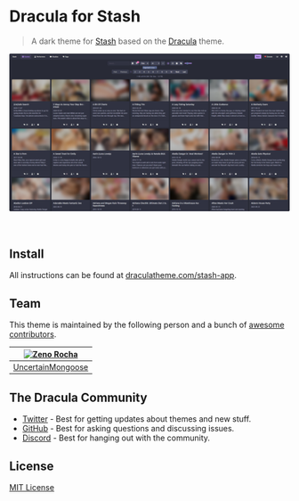 # Dracula for Stash

> A dark theme for [Stash](https://stashapp.cc) based on the [Dracula](https://draculatheme.com) theme.

![Screenshot](./screenshot.png)

&nbsp;

## Install

All instructions can be found at [draculatheme.com/stash-app](https://draculatheme.com/stash-app).

## Team

This theme is maintained by the following person and a bunch of [awesome contributors](https://github.com/dracula/foobar/graphs/contributors).

| [![Zeno Rocha](https://github.com/uncertainmongoose.png?size=100)](https://github.com/uncertainmongoose) |
| -------------------------------------------------------------------------------------------------------- |
| [UncertainMongoose](https://github.com/uncertainmongoose)                                                |

## The Dracula Community

- [Twitter](https://twitter.com/draculatheme) - Best for getting updates about themes and new stuff.
- [GitHub](https://github.com/dracula/dracula-theme/discussions) - Best for asking questions and discussing issues.
- [Discord](https://draculatheme.com/discord-invite) - Best for hanging out with the community.

## License

[MIT License](./LICENSE)
